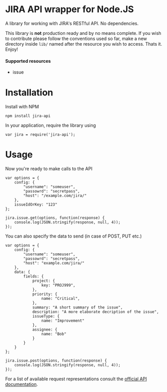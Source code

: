 # JIRA API wrapper for Node.JS

A library for working with JIRA's RESTful API. No dependencies.

This library is **not** production ready and by no means complete. If you wish to contribute please follow the conventions used so far, make a new directory inside ``lib/`` named after the resource you wish to access. Thats it. Enjoy!

#### Supported resources

- issue

# Installation

Install with NPM

	npm install jira-api

In your application, require the library using

	var jira = require('jira-api');

# Usage

Now you're ready to make calls to the API

	var options = {
		config: {
			"username": "someuser",
			"passowrd": "secretpass",
			"host": "/example.com/jira/"
		},
		issueIdOrKey: "123"
	};

	jira.issue.get(options, function(response) {
		console.log(JSON.stringify(response, null, 4));
	});

You can also specify the data to send (in case of POST, PUT etc.)

	var options = {
		config: {
			"username": "someuser",
			"passowrd": "secretpass",
			"host": "example.com/jira/"
		},
		data: {
			fields: {
				project: {
					key: "PROJ999",
				},
				priority: {
					name: "Critical",
				},
				summary: "A short summary of the issue",
				description: "A more elaborate decription of the issue",
				issueType: {
					name: "Improvement"
				},
				assignee: {
					name: "Bob"
				}
			}
		}
	};

	jira.issue.post(options, function(response) {
		console.log(JSON.stringify(response, null, 4));
	});

For a list of available request representations consult the [official API documentation](http://docs.atlassian.com/jira/REST/latest/).